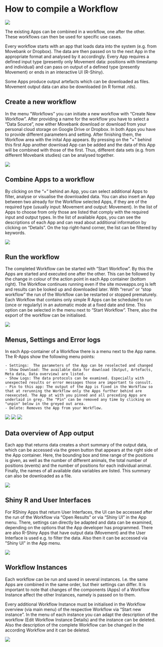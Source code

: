 # How to compile a Workflow

![](../files/Workflow_example.png)

The existing Apps can be combined in a workflow, one after the other. These workflows can then be used for specific use cases. 

Every workflow starts with an app that loads data into the system (e.g. from Movebank or Dropbox). The data are then passed on to the next App in the appropriate format and analysed by it accordingly. Every App requires a defined input type (presently only Movement data: positions with timestamp and individual) and can pass on output of a defined type (presently Movement) or ends in an interactive UI (R-Shiny). 

Some Apps produce output artefacts which can be downloaded as files. Movement output data can also be downloaded (in R format .rds).

## Create a new workflow
In the menu “Workflows” you can initiate a new workflow with “Create New Workflow”. After providing a name for the workflow you have to select a “Data Source”, now either Movebank download or download from your personal cloud storage on Google Drive or Dropbox. In both Apps you have to provide different parameters and setting. After finishing them, the Workflow area with the inital App appears. By pressing on the "+" behind this first App another download App can be added and the data of this App will be combined with those of the first. Thus, different data sets (e.g. from different Movebank studies) can be analysed together.

![](../files/Workflow_movebank.png)

## Combine Apps to a workflow
By clicking on the “+” behind an App, you can select additional Apps to filter, analyse or visualise the downloaded data. You can also insert an App between two already for the Workflow selected Apps, if they are of the required type (usually input: Movement and output: Movement). In the list of Apps to choose from only those are listed that comply with the required input and output types. In the list of available Apps, you can see the descriptions of each App and can read about additional information by clicking on “Details”. On the top right-hand corner, the list can be filtered by keywords.

![](../files/Workflow_addApp.png)

## Run the workflow
The completed Workflow can be started with “Start Workflow”. By this the Apps are started and executed one after the other. This can be followed by the change in colour of the action point in each App container (bottom right). The Workflow continues running even if the site moveapps.org is left and results can be looked up and downloaded later. With “rerun” or “stop workflow” the run of the Workflow can be restarted or stopped prematurely. Each Workflow that contains only simple R Apps can be scheduled to run (once or regularly) in an automatic mode at a fixed date and time. This option can be selected in the menu next to “Start Workflow”. There, also the export of the workflow can be initialised.

![](../files/Workflow_menu.png)

## Menus, Settings and Error logs
In each App-container of a Workflow there is a menu next to the App name. The R-Apps show the following menu points:

	- Settings:  The parameters of the App can be reselected and changed
	- Show Download: The available data for download (Output, Artefacts, Meta data, Data overview) are listed.
	- Show Logs: The data protocols can be examined. Especially with unexpected results or error messages those are important to consult.
	- Pin to this app: The output of the App is fixed in the Workflow so that at rerunning the Workflow only the Apps further behind are reexecuted. The App at with you pinned and all preceding Apps are underlaid in grey. The "Pin" can be removed any time by clicking on "unpin" below in the greyed out area.
	- Delete: Removes the App from your Workflow.

![](../files/App_menu_R.png)
![](../files/Download_List.png)
![](../files/App_Pin.png)

## Data overview of App output
Each app that returns data creates a short summary of the output data, which can be accessed via the green button that appears at the right side of the App container. Here, the bounding box and time range of the positions is given, as well as the number of different animals, the total number of positions (events) and the number of positions for each individual animal. Finally, the names of all available data variables are listed. This summary can also be downloaded as a file.

![](../files/CargoAgent_Overview.png)

## Shiny R and User Interfaces
For RShiny Apps that return User Interfaces, the UI can be accessed after the run of the Workflow via “Open Results” or via “Shiny UI” in the App menu. There, settings can directly be adapted and data can be examined, depending on the options that the App developer has programmed. There are also R-Shiny Apps that have output data (Movement) and the User Interface is used e.g. to filter the data. Also then it can be accessed via "Shiny UI" in the App menu.

![](../files/App_menu_shiny.png)

## Workflow Instances
Each workflow can be run and saved in several instances. I.e. the same Apps are combined in the same order, but their settings can differ. It is important to note that changes of the components (Apps) of a Workflow Instance affect the other Instances, namely is passed on to them.

Every additional Workflow Instance must be initialised in the Workflow overview (via main menu) of the respective Workflow via “Start new instance”. In the menu of each instance you can adapt the description of the workflow (Edit Workflow Instance Details) and the instance can be deleted. Also the description of the complete Workflow can be changed in the according Workflow and it can be deleted.

![](../files/Workflow_start.png)


